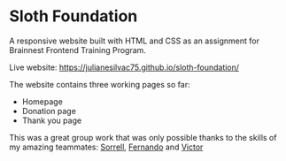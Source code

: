 # Sloth Foundation

A responsive website built with HTML and CSS as an assignment for Brainnest Frontend Training Program.

Live website: https://julianesilvac75.github.io/sloth-foundation/

The website contains three working pages so far:
- Homepage
- Donation page
- Thank you page

This was a great group work that was only possible thanks to the skills of my amazing teammates:
[Sorrell](https://github.com/srjam89), [Fernando](https://github.com/ferchoeth) and [Victor](https://github.com/BlckTitan)
